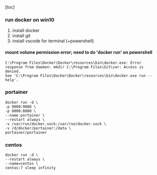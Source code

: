 [toc]

### run docker on win10

1. install docker
2. install git
3. install vscode for terminal (+powershell)

#### mount volume permission error; need to do 'docker run' on powershell

```
C:\Program Files\Docker\Docker\resources\bin\docker.exe: Error response from daemon: mkdir C:\Program Files\Git\var: Access is denied.
See 'C:\Program Files\Docker\Docker\resources\bin\docker.exe run --help'.
```

### portainer

```
docker run -d \
-p 9000:9000 \
-p 8000:8000 \
--name portainer \
--restart always \
-v /var/run/docker.sock:/var/run/docker.sock \
-v /d/docker/portainer:/data \
portainer/portainer
```

### centos

```
docker run -d \
--restart always \
--name=centos \
centos:7 sleep infinity
```

